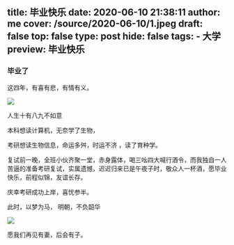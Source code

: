 title: 毕业快乐
date: 2020-06-10 21:38:11
author: me
cover: /source/2020-06-10/1.jpeg
draft: false
top: false
type: post
hide: false
tags: 
    - 大学
preview: 毕业快乐
---------------------
### 毕业了
这四年，有喜有悲，有情有义。

![](/source/2020-06-10/1.jpeg)

人生十有八九不如意

本科想读计算机，无奈学了生物，

考研想读生物信息，命运多舛，时运不济 ，读了育种学。

复试前一晚，全班小伙齐聚一堂，赤身露体，喝三吆四大喊行酒令，而我独自一人苦逼的准备考研复试，实属遗憾，迟迟归来已是午夜子时，敬众人一杯酒，愿毕业快乐，前程似锦，友谊长存。

庆幸考研成功上岸，喜忧参半。

此时，以梦为马，
明朝，不负韶华

![](/source/2020-06-10/2.jpeg)

愿我们再见有妻，后会有子。 


